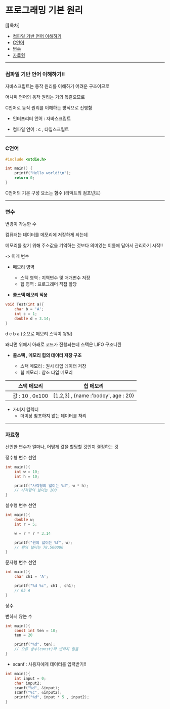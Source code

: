 # 프로그래밍 기본 원리

[📌목차]

- [컴파일 기반 언어 이해하기](#컴파일-기반-언어-이해하기)
- [C언어](#c언어)
- [변수](#변수)
- [자료형](#자료형)

---

### 컴파일 기반 언어 이해하기!!

자바스크립트는 동작 원리를 이해하기 어려운 구조이므로

어차피 언어의 동작 원리는 거의 똑같으므로

C언어로 동작 원리를 이해하는 방식으로 진행함

- 인터프리터 언어 : 자바스크립트

- 컴파일 언어 : c , 타입스크립트

---

### C언어

```c
#include <stdio.h>

int main() {
    printf("Hello world!\n");
    return 0;
}
```

C언어의 기본 구성 요소는 함수 (리액트의 컴포넌트)

---

### 변수

변경이 가능한 수

컴퓨터는 데이터를 메모리에 저장하게 되는데

메모리를 찾기 위해 주소값을 기억하는 것보다 의미있는 이름에 담아서 관리하기 시작!!

-> 이게 변수

- 메모리 영역

  - 스택 영역 : 지역변수 및 매개변수 저장
  - 힙 영역 : 프로그래머 직접 할당

- **콜스택 메모리 적용**

```c
void Test(int a){
    char b = 'A';
    int c = 1;
    double d = 3.14;
}
```

d c b a (순으로 메모리 스택이 쌓임)

왜냐면 위에서 아래로 코드가 진행되는데 스택은 LIFO 구조니깐

- **콜스택 , 메모리 힙의 데이터 저장 구조**

  - 스택 메모리 : 원시 타입 데이터 저장
  - 힙 메모리 : 참조 타입 메모리

|     | 스택 메모리     | 힙 메모리                           |
| --- | --------------- | ----------------------------------- |
|     | 값 : 10 , 0x100 | [1,2,3] , {name :'bodoy', age : 20} |

- 가비지 컬렉터
  - 더이상 참조하지 않는 데이터를 처리

---

### 자료형

선언한 변수가 얼마나, 어떻게 값을 할당할 것인지 결정하는 것

정수형 변수 선언

```c
int main(){
    int w = 10;
    int h = 10;

    printf("사각형의 넓이는 %d", w * h);
    // 사각형의 넓이는 100
}
```

실수형 변수 선언

```c
int main(){
    double w;
    int r = 5;

    w = r * r * 3.14

    printf("원의 넓이는 %f", w);
    // 원의 넓이는 78.500000
}
```

문자형 변수 선언

```c
int main(){
    char ch1 = 'A';

    printf("%d %c", ch1 , ch1);
    // 65 A
}
```

상수

변하지 않는 수

```c
int main(){
    const int ten = 10;
    ten = 20

    printf("%d", ten);
    // 오류 상수(const)라 변하지 않음
}
```

- scanf : 사용자에게 데이터를 입력받기!!

```c
int main(){
    int input = 0;
    char input2;
    scanf("%d", &input);
    scanf("%c", &input2);
    printf("%d", input * 5 , input2);
}
```
